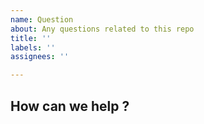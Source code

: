 ```yaml
---
name: Question
about: Any questions related to this repo
title: ''
labels: ''
assignees: ''

---
```


## How can we help ?

<!-- Short, concise description of the proposed feature -->
